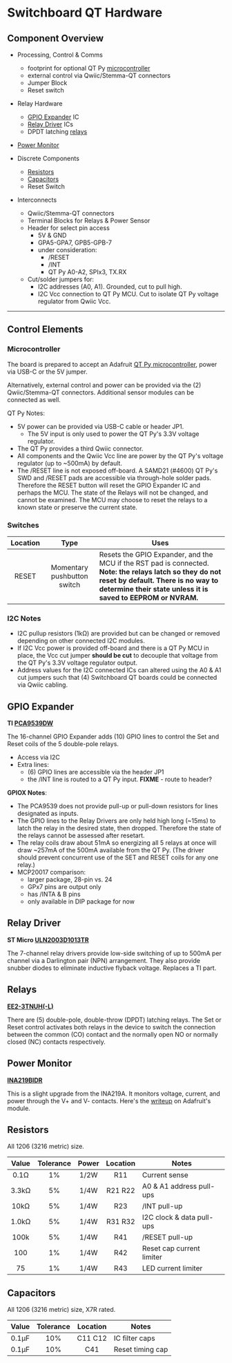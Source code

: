 # Switchboard QT Hardware

## Component Overview

* Processing, Control & Comms

  * footprint for optional QT Py [microcontroller](#microcontroller)
  * external control via Qwiic/Stemma-QT connectors
  * Jumper Block
  * Reset switch
* Relay Hardware
  * [GPIO Expander](#gpio-expander) IC
  * [Relay Driver](#relay-driver) ICs
  * DPDT latching [relays](#relays)
* [Power Monitor](#power-monitor)
* Discrete Components
  * [Resistors](#resistors)
  * [Capacitors](#capacitors)
  * Reset Switch
* Interconnects
  * Qwiic/Stemma-QT connectors
  * Terminal Blocks for Relays & Power Sensor
  * Header for select pin access
    * 5V & GND
    * GPA5-GPA7, GPB5-GPB-7
    * under consideration:
      * /RESET
      * /INT
      * QT Py A0-A2, SPIx3, TX.RX
  * Cut/solder jumpers for:
    * I2C addresses (A0, A1). Grounded, cut to pull high.
    * I2C Vcc connection to QT Py MCU. Cut to isolate QT Py voltage regulator from Qwiic Vcc.

---

## Control Elements

### Microcontroller

The board is prepared to accept an Adafruit [QT Py microcontroller](https://www.adafruit.com/product/4600), power via USB-C or the 5V jumper.

Alternatively, external control and power can be provided via the (2) Qwiic/Stemma-QT connectors. Additional sensor modules can be connected as well.

QT Py Notes:

* 5V power can be provided via USB-C cable or header JP1.
  * The 5V input is only used to power the QT Py's 3.3V voltage regulator.
* The QT Py provides a third Qwiic connector.
* All components and the Qwiic Vcc line are power by the QT Py's voltage regulator (up to ~500mA) by default.
* The /RESET line is not exposed off-board. A SAMD21 (#4600) QT Py's SWD and /RESET pads are accessible via through-hole solder pads. Therefore the RESET button will reset the GPIO Expander IC and perhaps the MCU. The state of the Relays will not be changed, and cannot be examined. The MCU may choose to reset the relays to a known state or preserve the current state.

### Switches

| Location |            Type             | Uses                                                         |
| :------: | :-------------------------: | ------------------------------------------------------------ |
|  RESET   | Momentary pushbutton switch | Resets the GPIO Expander, and the MCU if the RST pad is connected. **Note: the relays latch so they do not reset by default. There is no way to determine their state unless it is saved to EEPROM or NVRAM.** |

### I2C Notes

* I2C pullup resistors (1kΩ) are provided but can be changed or removed depending on other connected I2C modules.
* If I2C Vcc power is provided off-board and there is a QT Py MCU in place, the Vcc cut jumper **should be cut** to decouple that voltage from the QT Py's 3.3V voltage regulator output.
* Address values for the I2C connected ICs can altered using the A0 & A1 cut jumpers such that (4) Switchboard QT boards could be connected via Qwiic cabling.

## GPIO Expander

**TI [PCA9539DW](https://www.digikey.com/short/zd08w70j)**

The 16-channel GPIO Expander adds (10) GPIO lines to control the Set and Reset coils of the 5 double-pole relays.

* Access via I2C
* Extra lines:
  * (6) GPIO lines are accessible via the header JP1
  * the /INT line is routed to a QT Py input. **FIXME** - route to header?

**GPIOX Notes**:

* The PCA9539 does not provide pull-up or pull-down resistors for lines designated as inputs.
* The GPIO lines to the Relay Drivers are only held high long (~15ms) to latch the relay in the desired state, then dropped. Therefore the state of the relays cannot be assessed after resetart.
* The relay coils draw about 51mA so energizing all 5 relays at once will draw ~257mA of the 500mA available from the QT Py. (The driver should prevent concurrent use of the SET and RESET coils for any one relay.)
* MCP20017 comparison:
  * larger package, 28-pin vs. 24
  * GPx7 pins are output only
  * has /INTA & B pins
  * only available in DIP package for now

## Relay Driver

**ST Micro [ULN2003D1013TR](https://www.digikey.com/short/wzfmzvjh)**

The 7-channel relay drivers provide low-side switching of up to 500mA per channel via a Darlington pair (NPN) arrangement. They also provide snubber diodes to eliminate inductive flyback voltage. Replaces a TI part.

## Relays

**[EE2-3TNUH(-L)](https://www.digikey.com/short/3hfz4vbc)**

There are (5) double-pole, double-throw (DPDT) latching relays. The Set or Reset control activates both relays in the device to switch the connection between the common (CO) contact and the normally open NO or normally closed (NC) contacts respectively.

## Power Monitor

**[INA219BIDR](https://www.digikey.com/short/9qj5h54z)**

This is a slight upgrade from the INA219A. It monitors voltage, current, and power through the V+ and V- contacts. Here's the [writeup](https://www.adafruit.com/product/904) on Adafruit's module.

## Resistors

All 1206 (3216 metric) size.

| Value | Tolerance | Power | Location | Notes                     |
| :---: | :-------: | :---: | :------: | ------------------------- |
| 0.1Ω  |    1%     | 1/2W  |   R11    | Current sense             |
| 3.3kΩ |    5%     | 1/4W  | R21 R22  | A0 & A1 address pull-ups  |
| 10kΩ  |    5%     | 1/4W  |   R23    | /INT pull-up              |
| 1.0kΩ |    5%     | 1/4W  | R31 R32  | I2C clock & data pull-ups |
| 100k  |    5%     | 1/4W  |   R41    | /RESET pull-up            |
|  100  |    1%     | 1/4W  |   R42    | Reset cap current limiter |
|  75   |    1%     | 1/4W  |   R43    | LED current limiter       |

##  Capacitors

All 1206 (3216 metric) size, X7R rated.

| Value | Tolerance | Location | Notes            |
| :---: | :-------: | :------: | ---------------- |
| 0.1µF |    10%    | C11 C12  | IC filter caps   |
| 0.1µF |    10%    |   C41    | Reset timing cap |

